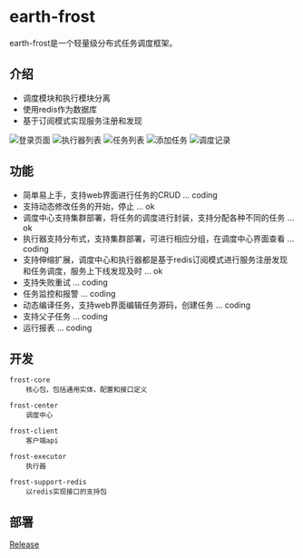 # earth-frost

earth-frost是一个轻量级分布式任务调度框架。


## 介绍
- 调度模块和执行模块分离
- 使用redis作为数据库
- 基于订阅模式实现服务注册和发现

![登录页面](https://raw.githubusercontent.com/justlive1/earth-frost/master/images/login.png)
![执行器列表](https://raw.githubusercontent.com/justlive1/earth-frost/master/images/executor.png)
![任务列表](https://raw.githubusercontent.com/justlive1/earth-frost/master/images/job.png)
![添加任务](https://raw.githubusercontent.com/justlive1/earth-frost/master/images/addjob.png)
![调度记录](https://raw.githubusercontent.com/justlive1/earth-frost/master/images/record.png)



## 功能
- 简单易上手，支持web界面进行任务的CRUD … coding
- 支持动态修改任务的开始，停止  … ok
- 调度中心支持集群部署，将任务的调度进行封装，支持分配各种不同的任务 … ok
- 执行器支持分布式，支持集群部署，可进行相应分组，在调度中心界面查看 … coding
- 支持伸缩扩展，调度中心和执行器都是基于redis订阅模式进行服务注册发现和任务调度，服务上下线发现及时 … ok
- 支持失败重试 … coding
- 任务监控和报警  … coding
- 动态编译任务，支持web界面编辑任务源码，创建任务  … coding
- 支持父子任务  … coding
- 运行报表  … coding

## 开发

	frost-core
		核心包，包括通用实体，配置和接口定义
		
	frost-center
		调度中心
	
	frost-client
		客户端api
	
	frost-executor
		执行器
		
	frost-support-redis
		以redis实现接口的支持包
	
## 部署
[Release](https://gitee.com/justlive1/earth-frost/releases)
